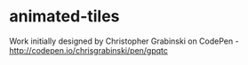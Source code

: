 # animated-tiles

Work initially designed by Christopher Grabinski on CodePen - http://codepen.io/chrisgrabinski/pen/gpqtc

